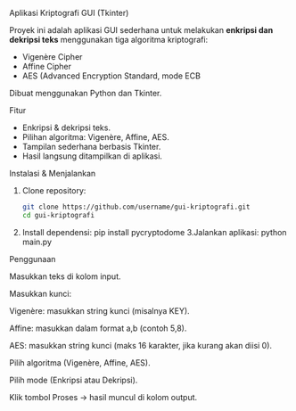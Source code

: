 Aplikasi Kriptografi GUI (Tkinter)

Proyek ini adalah aplikasi GUI sederhana untuk melakukan **enkripsi dan dekripsi teks** menggunakan tiga algoritma kriptografi:

- Vigenère Cipher
- Affine Cipher
- AES (Advanced Encryption Standard, mode ECB

Dibuat menggunakan Python dan Tkinter.


  Fitur
- Enkripsi & dekripsi teks.
- Pilihan algoritma: Vigenère, Affine, AES.
- Tampilan sederhana berbasis Tkinter.
- Hasil langsung ditampilkan di aplikasi.

Instalasi & Menjalankan

1. Clone repository:
   ```bash
   git clone https://github.com/username/gui-kriptografi.git
   cd gui-kriptografi
2. Install dependensi:
   pip install pycryptodome
3.Jalankan aplikasi:
  python main.py

Penggunaan

Masukkan teks di kolom input.

Masukkan kunci:

Vigenère: masukkan string kunci (misalnya KEY).

Affine: masukkan dalam format a,b (contoh 5,8).

AES: masukkan string kunci (maks 16 karakter, jika kurang akan diisi 0).

Pilih algoritma (Vigenère, Affine, AES).

Pilih mode (Enkripsi atau Dekripsi).

Klik tombol Proses → hasil muncul di kolom output.
